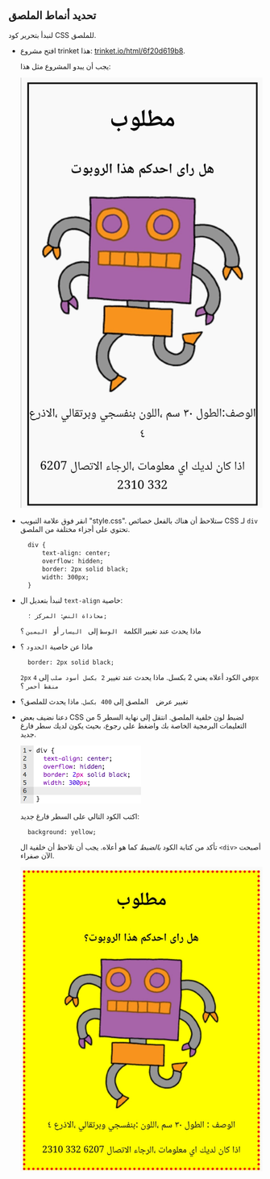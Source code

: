 ## تحديد أنماط الملصق

لنبدأ بتحرير كود CSS للملصق.

+ افتح مشروع trinket هذا: <a target="_blank" href="https://trinket.io/html/6f20d619b8">trinket.io/html/6f20d619b8</a>.
    
    يجب أن يبدو المشروع مثل هذا:
    
    ![لقطة الشاشة](images/wanted-starter.png)

+ انقر فوق علامة التبويب "style.css". ستلاحظ أن هناك بالفعل خصائص CSS لـ `div` تحتوي على أجزاء مختلفة من الملصق.
    
        div {
            text-align: center;
            overflow: hidden;
            border: 2px solid black;
            width: 300px;
        }   
        

+ لنبدأ بتعديل ال `text-align` خاصية:
    
        محاذاة النص: المركز ؛;
        
    
    ماذا يحدث عند تغيير الكلمة ` الوسط` إلى ` اليسار` أو ` اليمين` ؟

+ ماذا عن خاصية `الحدود` ؟
    
        border: 2px solid black;
        
    
    `2px` في الكود أعلاه يعني 2 بكسل. ماذا يحدث عند تغيير `2 بكسل أسود صلب` إلى `4px منقط أحمر` ؟

+ تغيير عرض ` ` الملصق إلى `400 بكسل`. ماذا يحدث للملصق؟

+ دعنا نضيف بعض CSS لضبط لون خلفية الملصق. انتقل إلى نهاية السطر 5 من التعليمات البرمجية الخاصة بك واضغط على رجوع، بحيث يكون لديك سطر فارغ جديد.
    
    ![لقطة الشاشة](images/wanted-newline.png)
    
    اكتب الكود التالي على السطر فارغ جديد:
    
        background: yellow;
        
    
    تأكد من كتابة الكود *بالضبط* كما هو أعلاه. يجب أن تلاحظ أن خلفية ال `<div>` أصبحت الآن صفراء.
    
    ![لقطة الشاشة](images/wanted-background.png)